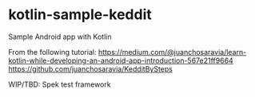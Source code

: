 # kotlin-sample-keddit
Sample Android app with Kotlin

From the following tutorial:
https://medium.com/@juanchosaravia/learn-kotlin-while-developing-an-android-app-introduction-567e21ff9664
https://github.com/juanchosaravia/KedditBySteps

WIP/TBD:
Spek test framework
